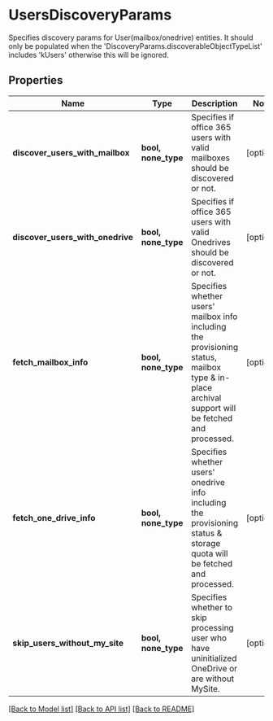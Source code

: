 # UsersDiscoveryParams

Specifies discovery params for User(mailbox/onedrive) entities. It should only be populated when the 'DiscoveryParams.discoverableObjectTypeList' includes 'kUsers' otherwise this will be ignored.

## Properties
Name | Type | Description | Notes
------------ | ------------- | ------------- | -------------
**discover_users_with_mailbox** | **bool, none_type** | Specifies if office 365 users with valid mailboxes should be discovered or not. | [optional] 
**discover_users_with_onedrive** | **bool, none_type** | Specifies if office 365 users with valid Onedrives should be discovered or not. | [optional] 
**fetch_mailbox_info** | **bool, none_type** | Specifies whether users&#39; mailbox info including the provisioning status, mailbox type &amp; in-place archival support will be fetched and processed. | [optional] 
**fetch_one_drive_info** | **bool, none_type** | Specifies whether users&#39; onedrive info including the provisioning status &amp; storage quota will be fetched and processed. | [optional] 
**skip_users_without_my_site** | **bool, none_type** | Specifies whether to skip processing user who have uninitialized OneDrive or are without MySite. | [optional] 

[[Back to Model list]](../README.md#documentation-for-models) [[Back to API list]](../README.md#documentation-for-api-endpoints) [[Back to README]](../README.md)


